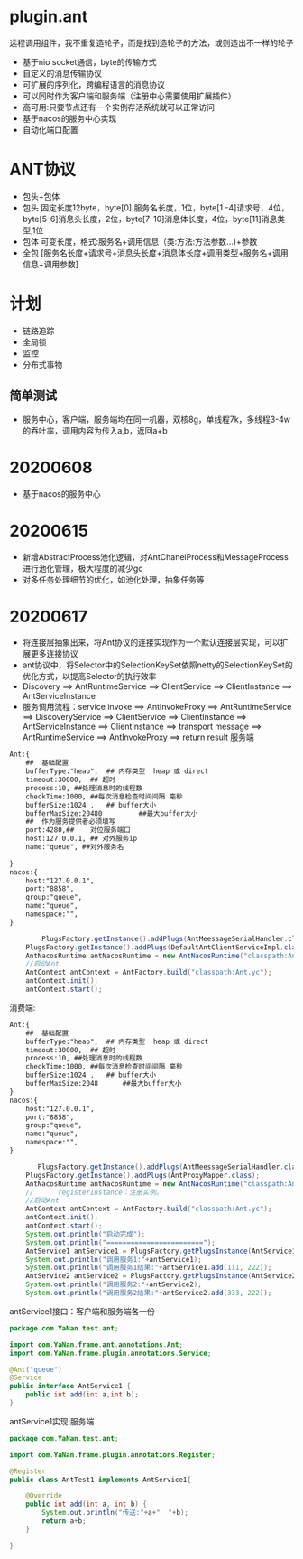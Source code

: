 # plugin.ant
远程调用组件，我不重复造轮子，而是找到造轮子的方法，或则造出不一样的轮子
* 基于nio socket通信，byte的传输方式
* 自定义的消息传输协议
* 可扩展的序列化，跨编程语言的消息协议
* 可以同时作为客户端和服务端（注册中心需要使用扩展插件）
* 高可用:只要节点还有一个实例存活系统就可以正常访问
* 基于nacos的服务中心实现
* 自动化端口配置
# ANT协议
 * 包头+包体
 * 包头 固定长度12byte，byte[0] 服务名长度，1位，byte[1 -4]请求号，4位，byte[5-6]消息头长度，2位，byte[7-10]消息体长度，4位，byte[11]消息类型,1位
 * 包体 可变长度，格式:服务名+调用信息（类:方法:方法参数...)+参数
 * 全包 [服务名长度+请求号+消息头长度+消息体长度+调用类型+服务名+调用信息+调用参数]
# 计划
* 链路追踪
* 全局锁
* 监控
* 分布式事物
## 简单测试
* 服务中心，客户端，服务端均在同一机器，双核8g，单线程7k，多线程3-4w的吞吐率，调用内容为传入a,b，返回a+b

# 20200608
* 基于nacos的服务中心
# 20200615
* 新增AbstractProcess池化逻辑，对AntChanelProcess和MessageProcess进行池化管理，极大程度的减少gc
* 对多任务处理细节的优化，如池化处理，抽象任务等
# 20200617
* 将连接层抽象出来，将Ant协议的连接实现作为一个默认连接层实现，可以扩展更多连接协议
* ant协议中，将Selector中的SelectionKeySet依照netty的SelectionKeySet的优化方式，以提高Selector的执行效率
* Discovery ==> AntRuntimeService ==> ClientService ==> ClientInstance ==> AntServiceInstance
* 服务调用流程：service invoke ==> AntInvokeProxy ==> AntRuntimeService ==> DiscoveryService ==> ClientService ==> ClientInstance ==> AntServiceInstance ==> ClientInstance ==> transport message ==> AntRuntimeService ==> AntInvokeProxy ==> return result
服务端
```xml
Ant:{ 
	##	基础配置
	bufferType:"heap",	## 内存类型  heap 或 direct
	timeout:30000,  ## 超时
	process:10,	##处理消息时的线程数
	checkTime:1000,	##每次消息检查时间间隔 毫秒
	bufferSize:1024	,	## buffer大小
	bufferMaxSize:20480 		##最大buffer大小
	##	作为服务提供者必须填写
	port:4280,##	对位服务端口
	host:127.0.0.1,	## 对外服务ip
	name:"queue", ##对外服务名
	
}
nacos:{
	host:"127.0.0.1",
	port:"8858",
	group:"queue",
	name:"queue",
	namespace:"",
}
```
```java
        PlugsFactory.getInstance().addPlugs(AntMeessageSerialHandler.class);//消息序列化
	PlugsFactory.getInstance().addPlugs(DefaultAntClientServiceImpl.class);
	AntNacosRuntime antNacosRuntime = new AntNacosRuntime("classpath:Ant.yc");
	//启动Ant
	AntContext antContext = AntFactory.build("classpath:Ant.yc");
	antContext.init();
	antContext.start();
```
消费端:
```xml
Ant:{ 
	##	基础配置
	bufferType:"heap",	## 内存类型  heap 或 direct
	timeout:30000,  ## 超时
	process:10,	##处理消息时的线程数
	checkTime:1000,	##每次消息检查时间间隔 毫秒
	bufferSize:1024	,	## buffer大小
	bufferMaxSize:2048 		##最大buffer大小
}
nacos:{
	host:"127.0.0.1",
	port:"8858",
	group:"queue",
	name:"queue",
	namespace:"",
}
```
```java
       PlugsFactory.getInstance().addPlugs(AntMeessageSerialHandler.class);
	PlugsFactory.getInstance().addPlugs(AntProxyMapper.class);
	AntNacosRuntime antNacosRuntime = new AntNacosRuntime("classpath:Ant.yc");
	//		registerInstance：注册实例。
	//启动Ant
	AntContext antContext = AntFactory.build("classpath:Ant.yc");
	antContext.init();
	antContext.start();
	System.out.println("启动完成");
	System.out.println("========================");
	AntService1 antService1 = PlugsFactory.getPlugsInstance(AntService1.class);
	System.out.println("调用服务1:"+antService1);
	System.out.println("调用服务1结果:"+antService1.add(111, 222));
	AntService2 antService2 = PlugsFactory.getPlugsInstance(AntService2.class);
	System.out.println("调用服务2:"+antService2);
	System.out.println("调用服务2结果:"+antService2.add(333, 222));

```
antService1接口：客户端和服务端各一份
```java
package com.YaNan.test.ant;

import com.YaNan.frame.ant.annotations.Ant;
import com.YaNan.frame.plugin.annotations.Service;

@Ant("queue")
@Service
public interface AntService1 {
	public int add(int a,int b);
}
```
antService1实现:服务端
```java
package com.YaNan.test.ant;

import com.YaNan.frame.plugin.annotations.Register;

@Register
public class AntTest1 implements AntService1{

	@Override
	public int add(int a, int b) {
		System.out.println("传送:"+a+"  "+b);
		return a+b;
	}

}

```
